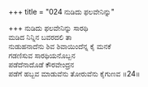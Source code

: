 +++
title = "024 ನುಡಿದು ಫಲವೇನಿನ್ನು"

+++
ನುಡಿದು ಫಲವೇನಿನ್ನು ಸಾರಥಿ  
ಮಡಿದ ನಿನ್ನಿನ ಬವರದಲಿ ತಾ  
ನುಡುಹನಾದೆನು ಶಿವ ಶಿವಾಯಿಂದೆನ್ನ ಕೈ ಮನಕೆ  
ಗಡಣಿಸುವ ಸಾರಥಿಯನೊಬ್ಬನ  
ಪಡೆದೆನಾದೊಡೆ ಕೌರವೇಂದ್ರನ  
ಪಡೆಗೆ ಹಬ್ಬವ ಮಾಡುವೆನು ತೋರುವೆನು ಕೈಗುಣವ     ॥24॥